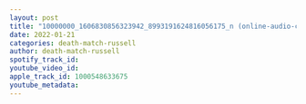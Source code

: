 ```yaml
---
layout: post
title: "10000000_1606830856323942_8993191624816056175_n (online-audio-converter"
date: 2022-01-21
categories: death-match-russell
author: death-match-russell
spotify_track_id: 
youtube_video_id: 
apple_track_id: 1000548633675
youtube_metadata: 
---
```

